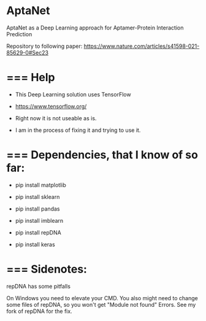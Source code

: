 # AptaNet
AptaNet as a Deep Learning approach for Aptamer-Protein Interaction Prediction

Repository to following paper: https://www.nature.com/articles/s41598-021-85629-0#Sec23

=== 
Help 
===

- This Deep Learning solution uses TensorFlow
- https://www.tensorflow.org/


- Right now it is not useable as is. 
- I am in the process of fixing it and trying to use it.  


===
Dependencies, that I know of so far: 
===

- pip install matplotlib

- pip install sklearn

- pip install pandas

- pip install imblearn

- pip install repDNA

- pip install keras

===
Sidenotes: 
===
repDNA has some pitfalls

On Windows you need to elevate your CMD. 
You also might need to change some files of repDNA, so you won't get "Module not found" Errors. 
See my fork of repDNA for the fix. 
